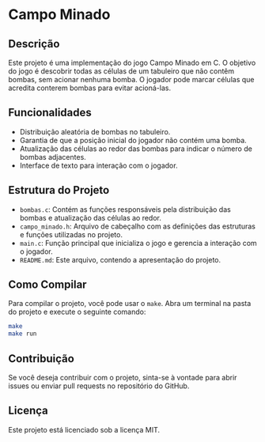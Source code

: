 # Campo Minado

## Descrição

Este projeto é uma implementação do jogo Campo Minado em C. O objetivo do jogo é descobrir todas as células de um tabuleiro que não contêm bombas, sem acionar nenhuma bomba. O jogador pode marcar células que acredita conterem bombas para evitar acioná-las.

## Funcionalidades

- Distribuição aleatória de bombas no tabuleiro.
- Garantia de que a posição inicial do jogador não contém uma bomba.
- Atualização das células ao redor das bombas para indicar o número de bombas adjacentes.
- Interface de texto para interação com o jogador.

## Estrutura do Projeto

- `bombas.c`: Contém as funções responsáveis pela distribuição das bombas e atualização das células ao redor.
- `campo_minado.h`: Arquivo de cabeçalho com as definições das estruturas e funções utilizadas no projeto.
- `main.c`: Função principal que inicializa o jogo e gerencia a interação com o jogador.
- `README.md`: Este arquivo, contendo a apresentação do projeto.

## Como Compilar

Para compilar o projeto, você pode usar o `make`. Abra um terminal na pasta do projeto e execute o seguinte comando:

```bash
make
make run
```

## Contribuição

Se você deseja contribuir com o projeto, sinta-se à vontade para abrir issues ou enviar pull requests no repositório do GitHub.

## Licença

Este projeto está licenciado sob a licença MIT.
